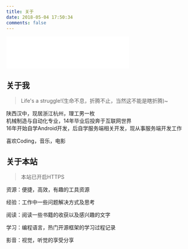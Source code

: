 ```yaml
---
title: 关于
date: 2018-05-04 17:50:34
comments: false
---
```


<iframe frameborder="no" border="0" marginwidth="0" marginheight="0" width=330 height=86 src="//music.163.com/outchain/player?type=2&id=145223&auto=1&height=66"></iframe>

## 关于我

>Life's a struggle!(生命不息，折腾不止，当然这不能是瞎折腾)~

陕西汉中，现居浙江杭州，理工男一枚  
机械制造与自动化专业，14年毕业后投奔于互联网世界  
16年开始自学Android开发，后自学服务端相关开发，现从事服务端开发工作  

喜欢Coding，音乐，电影  

## 关于本站

> 本站已开启HTTPS

资源：便捷，高效，有趣的工具资源  

经验：工作中一些问题解决方式及思考  

阅读：阅读一些书籍的收获以及感兴趣的文字  

学习：编程语言，热门开源框架的学习过程记录  

影音：视觉，听觉的享受分享